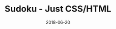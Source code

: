 ---
title: 'Sudoku - Just CSS/HTML'
description: 'Complete a sudoku puzzle without Javascript or server-side interaction.'
gametype: 'hard'
gameid: 8
date: 2018-06-20
tags: []
draft: false
type: 'games'
num19: [{'idx':1,'arr1':[1,2,3,4,5,6,7,8,9],'arr2':[1,2,3,4,5,6,7,8,9]},{'idx':2,'arr1':[1,2,3,4,5,6,7,8,9],'arr2':[1,2,3,4,5,6,7,8,9]},{'idx':3,'arr1':[1,2,3,4,5,6,7,8,9],'arr2':[1,2,3,4,5,6,7,8,9]},{'idx':4,'arr1':[1,2,3,4,5,6,7,8,9],'arr2':[1,2,3,4,5,6,7,8,9]},{'idx':5,'arr1':[1,2,3,4,5,6,7,8,9],'arr2':[1,2,3,4,5,6,7,8,9]},{'idx':6,'arr1':[1,2,3,4,5,6,7,8,9],'arr2':[1,2,3,4,5,6,7,8,9]},{'idx':7,'arr1':[1,2,3,4,5,6,7,8,9],'arr2':[1,2,3,4,5,6,7,8,9]},{'idx':8,'arr1':[1,2,3,4,5,6,7,8,9],'arr2':[1,2,3,4,5,6,7,8,9]},{'idx':9,'arr1':[1,2,3,4,5,6,7,8,9],'arr2':[1,2,3,4,5,6,7,8,9]}]
puzzle: [[0, 0, 0, 0, 0, 0, 0, 0, 0], [4, 0, 3, 0, 0, 0, 7, 0, 8], [0, 1, 2, 0, 0, 0, 4, 9, 0], [2, 0, 0, 0, 0, 0, 0, 0, 7], [0, 0, 6, 0, 9, 0, 1, 0, 0], [0, 4, 1, 8, 0, 5, 9, 6, 0], [0, 0, 0, 1, 0, 3, 0, 0, 0], [0, 5, 0, 7, 0, 8, 0, 3, 0], [0, 0, 0, 4, 0, 9, 0, 0, 0]]
layout: 'sudokucssstatic'
---